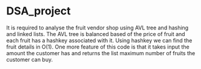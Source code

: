 # DSA_project
It is required to analyse the fruit vendor shop using AVL tree and hashing and linked lists.
The AVL tree is balanced based of the price of fruit and each fruit has a hashkey associated with it.
Using hashkey we can find the fruit details in O(1).
One more feature of this code is that it takes input the amount the customer has and returns the list
maximum number of fruits the customer can buy.

